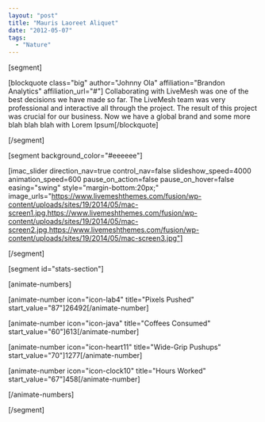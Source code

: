 ```yaml
---
layout: "post"
title: "Mauris Laoreet Aliquet"
date: "2012-05-07"
tags: 
  - "Nature"
---
```


[segment]

[blockquote class="big" author="Johnny Ola" affiliation="Brandon Analytics" affiliation_url="#"] Collaborating with LiveMesh was one of the best decisions we have made so far. The LiveMesh team was very professional and interactive all through the project. The result of this project was crucial for our business. Now we have a global brand and some more blah blah blah with Lorem Ipsum[/blockquote]

[/segment]

[segment background_color="#eeeeee"]

[imac_slider direction_nav=true control_nav=false slideshow_speed=4000 animation_speed=600 pause_on_action=false pause_on_hover=false easing="swing" style="margin-bottom:20px;" image_urls="https://www.livemeshthemes.com/fusion/wp-content/uploads/sites/19/2014/05/mac-screen1.jpg,https://www.livemeshthemes.com/fusion/wp-content/uploads/sites/19/2014/05/mac-screen2.jpg,https://www.livemeshthemes.com/fusion/wp-content/uploads/sites/19/2014/05/mac-screen3.jpg"]

[/segment]

[segment id="stats-section"]

[animate-numbers]

[animate-number icon="icon-lab4" title="Pixels Pushed" start_value="87"]26492[/animate-number]

[animate-number icon="icon-java" title="Coffees Consumed" start_value="60"]613[/animate-number]

[animate-number icon="icon-heart11" title="Wide-Grip Pushups" start_value="70"]1277[/animate-number]

[animate-number icon="icon-clock10" title="Hours Worked" start_value="67"]458[/animate-number]

[/animate-numbers]

[/segment]